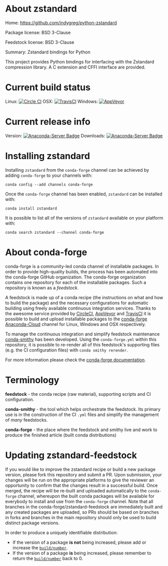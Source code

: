 About zstandard
===============

Home: https://github.com/indygreg/python-zstandard

Package license: BSD 3-Clause

Feedstock license: BSD 3-Clause

Summary: Zstandard bindings for Python

This project provides Python bindings for interfacing with the
Zstandard compression library. A C extension and CFFI interface are
provided.


Current build status
====================

Linux: [![Circle CI](https://circleci.com/gh/conda-forge/zstandard-feedstock.svg?style=shield)](https://circleci.com/gh/conda-forge/zstandard-feedstock)
OSX: [![TravisCI](https://travis-ci.org/conda-forge/zstandard-feedstock.svg?branch=master)](https://travis-ci.org/conda-forge/zstandard-feedstock)
Windows: [![AppVeyor](https://ci.appveyor.com/api/projects/status/github/conda-forge/zstandard-feedstock?svg=True)](https://ci.appveyor.com/project/conda-forge/zstandard-feedstock/branch/master)

Current release info
====================
Version: [![Anaconda-Server Badge](https://anaconda.org/conda-forge/zstandard/badges/version.svg)](https://anaconda.org/conda-forge/zstandard)
Downloads: [![Anaconda-Server Badge](https://anaconda.org/conda-forge/zstandard/badges/downloads.svg)](https://anaconda.org/conda-forge/zstandard)

Installing zstandard
====================

Installing `zstandard` from the `conda-forge` channel can be achieved by adding `conda-forge` to your channels with:

```
conda config --add channels conda-forge
```

Once the `conda-forge` channel has been enabled, `zstandard` can be installed with:

```
conda install zstandard
```

It is possible to list all of the versions of `zstandard` available on your platform with:

```
conda search zstandard --channel conda-forge
```


About conda-forge
=================

conda-forge is a community-led conda channel of installable packages.
In order to provide high-quality builds, the process has been automated into the
conda-forge GitHub organization. The conda-forge organization contains one repository
for each of the installable packages. Such a repository is known as a *feedstock*.

A feedstock is made up of a conda recipe (the instructions on what and how to build
the package) and the necessary configurations for automatic building using freely
available continuous integration services. Thanks to the awesome service provided by
[CircleCI](https://circleci.com/), [AppVeyor](http://www.appveyor.com/)
and [TravisCI](https://travis-ci.org/) it is possible to build and upload installable
packages to the [conda-forge](https://anaconda.org/conda-forge)
[Anaconda-Cloud](http://docs.anaconda.org/) channel for Linux, Windows and OSX respectively.

To manage the continuous integration and simplify feedstock maintenance
[conda-smithy](http://github.com/conda-forge/conda-smithy) has been developed.
Using the ``conda-forge.yml`` within this repository, it is possible to re-render all of
this feedstock's supporting files (e.g. the CI configuration files) with ``conda smithy rerender``.

For more information please check the [conda-forge documentation](https://conda-forge.org/docs/).

Terminology
===========

**feedstock** - the conda recipe (raw material), supporting scripts and CI configuration.

**conda-smithy** - the tool which helps orchestrate the feedstock.
                   Its primary use is in the construction of the CI ``.yml`` files
                   and simplify the management of *many* feedstocks.

**conda-forge** - the place where the feedstock and smithy live and work to
                  produce the finished article (built conda distributions)


Updating zstandard-feedstock
============================

If you would like to improve the zstandard recipe or build a new
package version, please fork this repository and submit a PR. Upon submission,
your changes will be run on the appropriate platforms to give the reviewer an
opportunity to confirm that the changes result in a successful build. Once
merged, the recipe will be re-built and uploaded automatically to the
`conda-forge` channel, whereupon the built conda packages will be available for
everybody to install and use from the `conda-forge` channel.
Note that all branches in the conda-forge/zstandard-feedstock are
immediately built and any created packages are uploaded, so PRs should be based
on branches in forks and branches in the main repository should only be used to
build distinct package versions.

In order to produce a uniquely identifiable distribution:
 * If the version of a package **is not** being increased, please add or increase
   the [``build/number``](http://conda.pydata.org/docs/building/meta-yaml.html#build-number-and-string).
 * If the version of a package **is** being increased, please remember to return
   the [``build/number``](http://conda.pydata.org/docs/building/meta-yaml.html#build-number-and-string)
   back to 0.